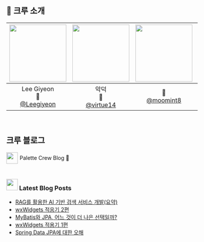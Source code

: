 ## 🎨 크루 소개
| <img src="https://avatars.githubusercontent.com/u/74126467?v=4" width="150" height="150"/> |<img src="https://avatars.githubusercontent.com/u/122339395?v=4" width="150" height="150"/>|<img src="https://avatars.githubusercontent.com/u/112872644?v=4" width="150" height="150"/>|<img src="https://avatars.githubusercontent.com/u/22255663?v=4" width="150" height="150"/>|<img src="https://avatars.githubusercontent.com/u/107897788?v=4" width="150" height="150"/>|<img src="https://avatars.githubusercontent.com/u/129481600?v=4" width="150" height="150"/>|<img src="https://avatars.githubusercontent.com/u/176552063?v=4" width="150" height="150"/>|
|:------------------------------------------------------------------------------------------:|:-:|:-:|:-:|:-:|:-:|:-:|
|Lee Giyeon<br/>🖤<br/>[@Leegiyeon](https://github.com/Leegiyeon)|악덕<br/>🩶<br/>[@virtue14](https://github.com/Virtue14)|💜<br/>[@moomint8](https://github.com/moomint8)|hyunwoo<br/>🩷<br/>[@daersh](https://github.com/daersh)|🧡<br/>[@kyulin-Kim](https://github.com/kyulin-Kim)|Jade<br/>💙<br/>[@noctesilente](https://github.com/noctesilente)|<br/>🤍<br/>[@White-yop](https://github.com/White-yop)|

<br/>

## 크루 블로그

<div style="display: flex; align-items: center;">
    <img src="https://noticon-static.tammolo.com/dgggcrkxq/image/upload/v1605926847/noticon/ku5wj788ubjwba7pecrw.png" width="30" style="margin-right: 5px;" />
    <a href="https://palette-crew.tistory.com" style="text-decoration: none; color: inherit;">Palette Crew Blog 🥳</a>
</div>

<br/>







































































### <img src="https://noticon-static.tammolo.com/dgggcrkxq/image/upload/v1605926847/noticon/ku5wj788ubjwba7pecrw.png" width="30" /> Latest Blog Posts

- [RAG를 활용한 AI 기반 검색 서비스 개발(요약)](https://palette-crew.tistory.com/entry/RAG%EB%A5%BC-%ED%99%9C%EC%9A%A9%ED%95%9C-AI-%EA%B8%B0%EB%B0%98-%EA%B2%80%EC%83%89-%EC%84%9C%EB%B9%84%EC%8A%A4-%EA%B0%9C%EB%B0%9C%EC%9A%94%EC%95%BD)
- [wxWidgets 적응기 2편](https://palette-crew.tistory.com/entry/WxWidgets-%EC%A0%81%EC%9D%91%EA%B8%B0-2%ED%8E%B8)
- [MyBatis와 JPA, 어느 것이 더 나은 선택일까? ](https://palette-crew.tistory.com/entry/MyBatis%EC%99%80-JPA-%EC%96%B4%EB%8A%90-%EA%B2%83%EC%9D%B4-%EB%8D%94-%EB%82%98%EC%9D%80-%EC%84%A0%ED%83%9D%EC%9D%BC%EA%B9%8C%F0%9F%A4%94)
- [wxWidgets 적용기 1편](https://palette-crew.tistory.com/entry/wxWidgets-%EC%A0%81%EC%9A%A9%EA%B8%B0-1%ED%8E%B8)
- [Spring Data JPA에 대한 오해](https://palette-crew.tistory.com/entry/Spring-Data-JPA%EC%97%90-%EB%8C%80%ED%95%9C-%EC%98%A4%ED%95%B4)

